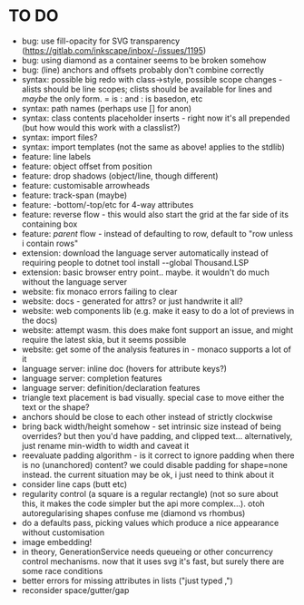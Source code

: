 TO DO
=====

* bug: use fill-opacity for SVG transparency (https://gitlab.com/inkscape/inbox/-/issues/1195)
* bug: using diamond as a container seems to be broken somehow
* bug: (line) anchors and offsets probably don't combine correctly
* syntax: possible big redo with class->style, possible scope changes - alists should be line scopes; clists should be available for lines and *maybe* the only form. = is : and : is basedon, etc
* syntax: path names (perhaps use [] for anon)
* syntax: class contents placeholder inserts - right now it's all prepended (but how would this work with a classlist?)
* syntax: import files?
* syntax: import templates (not the same as above! applies to the stdlib)
* feature: line labels
* feature: object offset from position 
* feature: drop shadows (object/line, though different)
* feature: customisable arrowheads
* feature: track-span (maybe)
* feature: -bottom/-top/etc for 4-way attributes
* feature: reverse flow - this would also start the grid at the far side of its containing box
* feature: *parent* flow - instead of defaulting to row, default to "row unless i contain rows"
* extension: download the language server automatically instead of requiring people to dotnet tool install --global Thousand.LSP
* extension: basic browser entry point.. maybe. it wouldn't do much without the language server
* website: fix monaco errors failing to clear
* website: docs - generated for attrs? or just handwrite it all?
* website: web components lib (e.g. make it easy to do a lot of previews in the docs)
* website: attempt wasm. this does make font support an issue, and might require the latest skia, but it seems possible
* website: get some of the analysis features in - monaco supports a lot of it
* language server: inline doc (hovers for attribute keys?)
* language server: completion features 
* language server: definition/declaration features
* triangle text placement is bad visually. special case to move either the text or the shape?
* anchors should be close to each other instead of strictly clockwise
* bring back width/height somehow - set intrinsic size instead of being overrides? but then you'd have padding, and clipped text... alternatively, just rename min-width to width and caveat it
* reevaluate padding algorithm - is it correct to ignore padding when there is no (unanchored) content? we could disable padding for shape=none instead. the current situation may be ok, i just need to think about it
* consider line caps (butt etc) 
* regularity control (a square is a regular rectangle) (not so sure about this, it makes the code simpler but the api more complex...). otoh autoregularising shapes confuse me (diamond vs rhombus)
* do a defaults pass, picking values which produce a nice appearance without customisation
* image embedding!
* in theory, GenerationService needs queueing or other concurrency control mechanisms. now that it uses svg it's fast, but surely there are some race conditions
* better errors for missing attributes in lists ("just typed ,") 
* reconsider space/gutter/gap